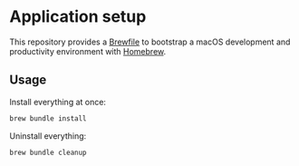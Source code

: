 # Application setup

This repository provides a [Brewfile](./Brewfile) to bootstrap a macOS development and productivity environment with [Homebrew](https://brew.sh).

## Usage

Install everything at once:

```bash
brew bundle install
```

Uninstall everything:

```bash
brew bundle cleanup
```
